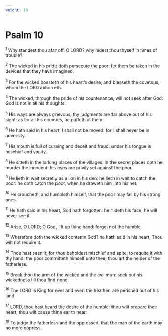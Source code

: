 ```yaml
---
weight: 10
---
```


# Psalm 10

<sup>1</sup> Why standest thou afar off, O LORD? why hidest thou thyself in times of trouble? 

<sup>2</sup> The wicked in his pride doth persecute the poor: let them be taken in the devices that they have imagined. 

<sup>3</sup> For the wicked boasteth of his heart’s desire, and blesseth the covetous, whom the LORD abhorreth. 

<sup>4</sup> The wicked, through the pride of his countenance, will not seek after God: God is not in all his thoughts. 

<sup>5</sup> His ways are always grievous; thy judgments are far above out of his sight: as for all his enemies, he puffeth at them. 

<sup>6</sup> He hath said in his heart, I shall not be moved: for I shall never be in adversity. 

<sup>7</sup> His mouth is full of cursing and deceit and fraud: under his tongue is mischief and vanity. 

<sup>8</sup> He sitteth in the lurking places of the villages: in the secret places doth he murder the innocent: his eyes are privily set against the poor. 

<sup>9</sup> He lieth in wait secretly as a lion in his den: he lieth in wait to catch the poor: he doth catch the poor, when he draweth him into his net. 

<sup>10</sup> He croucheth, and humbleth himself, that the poor may fall by his strong ones. 

<sup>11</sup> He hath said in his heart, God hath forgotten: he hideth his face; he will never see it. 

<sup>12</sup> Arise, O LORD; O God, lift up thine hand: forget not the humble. 

<sup>13</sup> Wherefore doth the wicked contemn God? he hath said in his heart, Thou wilt not require it. 

<sup>14</sup> Thou hast seen it; for thou beholdest mischief and spite, to requite it with thy hand: the poor committeth himself unto thee; thou art the helper of the fatherless. 

<sup>15</sup> Break thou the arm of the wicked and the evil man: seek out his wickedness till thou find none. 

<sup>16</sup> The LORD is King for ever and ever: the heathen are perished out of his land. 

<sup>17</sup> LORD, thou hast heard the desire of the humble: thou wilt prepare their heart, thou wilt cause thine ear to hear: 

<sup>18</sup> To judge the fatherless and the oppressed, that the man of the earth may no more oppress. 


